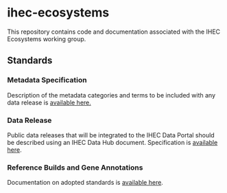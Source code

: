ihec-ecosystems
===============

This repository contains code and documentation associated with the IHEC Ecosystems working group.

## Standards


### Metadata Specification

Description of the metadata categories and terms to be included with any data release is [available here.](https://github.com/IHEC/ihec-metadata/blob/master/specs/Ihec_metadata_specification.md)


### Data Release

Public data releases that will be integrated to the IHEC Data Portal should be described using an IHEC Data Hub document. Specification is [available here](https://github.com/IHEC/ihec-ecosystems/blob/master/json_hub_informal_description.md).


### Reference Builds and Gene Annotations

Documentation on adopted standards is [available here](http://www.epigenomes.ca/data/CEMT/resources/index.html).

